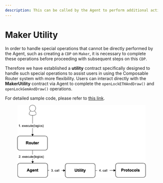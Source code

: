 ```yaml
---
description: This can be called by the Agent to perform additional actions.
---
```


# Maker Utility

In order to handle special operations that cannot be directly performed by the Agent, such as creating a `CDP` on `Maker`, it is necessary to complete these operations before proceeding with subsequent steps on this `CDP`.

&#x20;Therefore we have established a **utility** contract specifically designed to handle such special operations to assist users in using the Composable Router system with more flexibility. Users can interact directly with the **MakerUtility** contract via Agent to complete the `openLockETHAndDraw()` and `openLockGemAndDraw()` operations.

For detailed sample code, please refer to [this link](https://github.com/dinngo/composable-router-contract/blob/release/v0.1.0-ethtaipei/test/integration/AaveV2.t.sol#L119).

<figure><img src="../../.gitbook/assets/MakerUtility.png" alt=""><figcaption></figcaption></figure>
